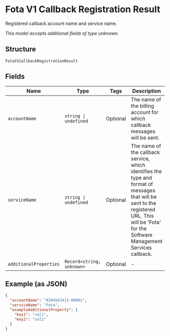 
# Fota V1 Callback Registration Result

Registered callback account name and service name.

*This model accepts additional fields of type unknown.*

## Structure

`FotaV1CallbackRegistrationResult`

## Fields

| Name | Type | Tags | Description |
|  --- | --- | --- | --- |
| `accountName` | `string \| undefined` | Optional | The name of the billing account for which callback messages will be sent. |
| `serviceName` | `string \| undefined` | Optional | The name of the callback service, which identifies the type and format of messages that will be sent to the registered URL. This will be 'Fota' for the Software Management Services callback. |
| `additionalProperties` | `Record<string, unknown>` | Optional | - |

## Example (as JSON)

```json
{
  "accountName": "0204563412-00001",
  "serviceName": "Fota",
  "exampleAdditionalProperty": {
    "key1": "val1",
    "key2": "val2"
  }
}
```

